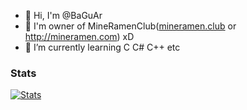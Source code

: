 - 👋 Hi, I'm @BaGuAr
- 👀 I'm owner of MineRamenClub(<a href="http://mineramen.club">mineramen.club</a> or http://mineramen.com) xD 
- 🌱 I’m currently learning C C# C++ etc
### Stats
[![Stats](https://github-readme-stats.vercel.app/api?username=BaGuAr)](https://github.com/BaGuAr)
